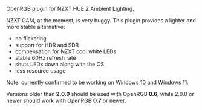 OpenRGB plugin for NZXT HUE 2 Ambient Lighting.

NZXT CAM, at the moment, is very buggy. This plugin provides a lighter and more stable alternative:

* no flickering
* support for HDR and SDR
* compensation for NZXT cool white LEDs
* stable 60Hz refresh rate
* shuts LEDs down along with the OS
* less resource usage

Note: currently confirmed to be working on Windows 10 and Windows 11.

Versions older than **2.0.0** should be used with OpenRGB **0.6**, while 2.0.0 or newer should work with
OpenRGB **0.7** or newer. 
